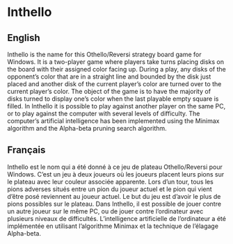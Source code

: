 # Inthello

## English

Inthello is the name for this Othello/Reversi strategy board game for Windows. It is a two-player game where players take turns placing disks on the board with their assigned color facing up. During a play, any disks of the opponent’s color that are in a straight line and bounded by the disk just placed and another disk of the current player’s color are turned over to the current player’s color. The object of the game is to have the majority of disks turned to display one’s color when the last playable empty square is filled. In Inthello it is possible to play against another player on the same PC, or to play against the computer with several levels of difficulty. The computer’s artificial intelligence has been implemented using the Minimax algorithm and the Alpha-beta pruning search algorithm.

## Français

Inthello est le nom qui a été donné à ce jeu de plateau Othello/Reversi pour Windows. C’est un jeu à deux joueurs où les joueurs placent leurs pions sur le plateau avec leur couleur associée apparente. Lors d’un tour, tous les pions adverses situés entre un pion du joueur actuel et le pion qui vient d’être posé reviennent au joueur actuel. Le but du jeu est d’avoir le plus de pions possibles sur le plateau. Dans Inthello, il est possible de jouer contre un autre joueur sur le même PC, ou de jouer contre l’ordinateur avec plusieurs niveaux de difficultés. L’intelligence artificielle de l’ordinateur a été implémentée en utilisant l’algorithme Minimax et la technique de l’élagage Alpha-beta.